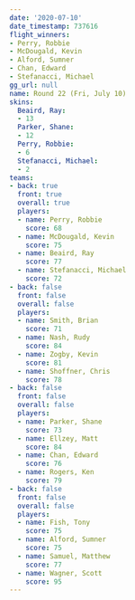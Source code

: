 ```yaml
---
date: '2020-07-10'
date_timestamp: 737616
flight_winners:
- Perry, Robbie
- McDougald, Kevin
- Alford, Sumner
- Chan, Edward
- Stefanacci, Michael
gg_url: null
name: Round 22 (Fri, July 10)
skins:
  Beaird, Ray:
  - 13
  Parker, Shane:
  - 12
  Perry, Robbie:
  - 6
  Stefanacci, Michael:
  - 2
teams:
- back: true
  front: true
  overall: true
  players:
  - name: Perry, Robbie
    score: 68
  - name: McDougald, Kevin
    score: 75
  - name: Beaird, Ray
    score: 77
  - name: Stefanacci, Michael
    score: 72
- back: false
  front: false
  overall: false
  players:
  - name: Smith, Brian
    score: 71
  - name: Nash, Rudy
    score: 84
  - name: Zogby, Kevin
    score: 81
  - name: Shoffner, Chris
    score: 78
- back: false
  front: false
  overall: false
  players:
  - name: Parker, Shane
    score: 73
  - name: Ellzey, Matt
    score: 84
  - name: Chan, Edward
    score: 76
  - name: Rogers, Ken
    score: 79
- back: false
  front: false
  overall: false
  players:
  - name: Fish, Tony
    score: 75
  - name: Alford, Sumner
    score: 75
  - name: Samuel, Matthew
    score: 77
  - name: Wagner, Scott
    score: 95
---
```

